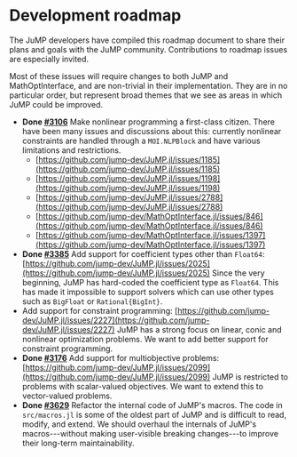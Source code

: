 # Development roadmap

The JuMP developers have compiled this roadmap document to share their plans and
goals with the JuMP community. Contributions to roadmap issues are especially
invited.

Most of these issues will require changes to both JuMP and MathOptInterface, and
are non-trivial in their implementation. They are in no particular order, but
represent broad themes that we see as areas in which JuMP could be improved.

 - **Done [#3106](https://github.com/jump-dev/JuMP.jl/pull/3106)** Make
   nonlinear programming a first-class citizen. There have been many issues
   and discussions about this: currently nonlinear constraints are handled
   through a `MOI.NLPBlock` and have various limitations and restrictions.
   - [https://github.com/jump-dev/JuMP.jl/issues/1185](https://github.com/jump-dev/JuMP.jl/issues/1185)
   - [https://github.com/jump-dev/JuMP.jl/issues/1198](https://github.com/jump-dev/JuMP.jl/issues/1198)
   - [https://github.com/jump-dev/JuMP.jl/issues/2788](https://github.com/jump-dev/JuMP.jl/issues/2788)
   - [https://github.com/jump-dev/MathOptInterface.jl/issues/846](https://github.com/jump-dev/MathOptInterface.jl/issues/846)
   - [https://github.com/jump-dev/MathOptInterface.jl/issues/1397](https://github.com/jump-dev/MathOptInterface.jl/issues/1397)
 - **Done [#3385](https://github.com/jump-dev/JuMP.jl/pull/3385)** Add support for coefficient types other than `Float64`:
   [https://github.com/jump-dev/JuMP.jl/issues/2025](https://github.com/jump-dev/JuMP.jl/issues/2025)
   Since the very beginning, JuMP has hard-coded the coefficient type as
   `Float64`. This has made it impossible to support solvers which can use other
   types such as `BigFloat` or `Rational{BigInt}`.
 - Add support for constraint programming:
   [https://github.com/jump-dev/JuMP.jl/issues/2227](https://github.com/jump-dev/JuMP.jl/issues/2227)
   JuMP has a strong focus on linear, conic and nonlinear optimization problems.
   We want to add better support for constraint programming.
 - **Done [#3176](https://github.com/jump-dev/JuMP.jl/pull/3176)** Add support for multiobjective problems:
   [https://github.com/jump-dev/JuMP.jl/issues/2099](https://github.com/jump-dev/JuMP.jl/issues/2099)
   JuMP is restricted to problems with scalar-valued objectives. We want to
   extend this to vector-valued problems.
 - **Done [#3629](https://github.com/jump-dev/JuMP.jl/pull/3629)** Refactor the
   internal code of JuMP's macros. The code in `src/macros.jl` is
   some of the oldest part of JuMP and is difficult to read, modify, and extend.
   We should overhaul the internals of JuMP's macros---without making
   user-visible breaking changes---to improve their long-term maintainability.
